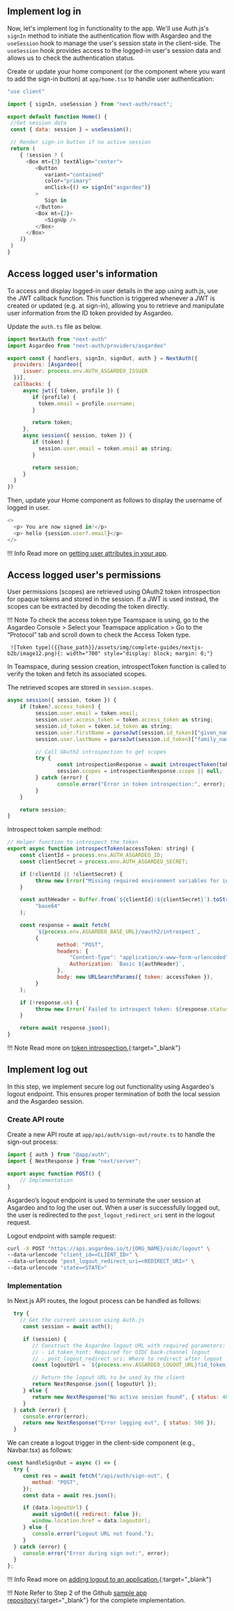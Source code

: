 

## Implement log in

Now, let's implement log in functionality to the app. We'll use Auth.js's `signIn` method to initiate the authentication flow with Asgardeo and the `useSession` hook to manage the user's session state in the client-side. The `useSession` hook provides access to the logged-in user's session data and allows us to check the authentication status.

Create or update your home component (or the component where you want to add the sign-in button) at `app/home.tsx` to handle user authentication:

```javascript title="components/Home.tsx"
"use client"

import { signIn, useSession } from "next-auth/react";

export default function Home() {
 //Get session data
 const { data: session } = useSession();

 // Render sign-in button if no active session
 return (
    { !session ? (
      <Box mt={3} textAlign="center">
         <Button
            variant="contained"
            color="primary"
            onClick={() => signIn("asgardeo")}
         >
            Sign in
         </Button>
         <Box mt={2}>
            <SignUp />
         </Box>
      </Box>
    )}
 )
}
```

## Access logged user's information

To access and display logged-in user details in the app using auth.js, use the JWT callback function. This function is triggered whenever a JWT is created or updated (e.g. at sign-in), allowing you to retrieve and manipulate user information from the ID token provided by Asgardeo.

Update the `auth.ts` file as below.

```javascript title="auth.ts" hl_lines="8-23"
import NextAuth from "next-auth"
import Asgardeo from "next-auth/providers/asgardeo"

export const { handlers, signIn, signOut, auth } = NextAuth({
  providers: [Asgardeo({
     issuer: process.env.AUTH_ASGARDEO_ISSUER
  })],
  callbacks: {
     async jwt({ token, profile }) {
        if (profile) {
          token.email = profile.username;
        }

        return token;
     },
     async session({ session, token }) {            
        if (token) {
          session.user.email = token.email as string;
        }

        return session;
     }
  }
})
```

Then, update your Home component as follows to display the username of logged in user.

```javascript hl_lines="3" title="components/Home.tsx"
<>
  <p> You are now signed in!</p>
  <p> hello {session.user?.email}</p>
</>
```

!!! Info
     Read more on [getting user attributes in your app]({{base_path}}/guides/authentication/user-attributes/enable-attributes-for-oidc-app/).

## Access logged user's permissions

User permissions (scopes) are retrieved using OAuth2 token introspection for opaque tokens and stored in the session. If a JWT is used instead, the scopes can be extracted by decoding the token directly.

!!! Note
     To check the access token type Teamspace is using, go to the Asgardeo Console > Select your Teamspace application > Go to the “Protocol” tab and scroll down to check the Access Token type.

     ![Token type]({{base_path}}/assets/img/complete-guides/nextjs-b2b/image12.png){: width="700" style="display: block; margin: 0;"}

In Teamspace, during session creation, introspectToken function is called to verify the token and fetch its associated scopes.

The retrieved scopes are stored in `session.scopes`.

```javascript title="auth.ts" hl_lines="9-16"
async session({ session, token }) {
    if (token?.access_token) {
         session.user.email = token.email;
         session.user.access_token = token.access_token as string;
         session.id_token = token.id_token as string;
         session.user.firstName = parseJwt(session.id_token)["given_name"];
         session.user.lastName = parseJwt(session.id_token)["family_name"];

         // Call OAuth2 introspection to get scopes
         try {
                const introspectionResponse = await introspectToken(token?.access_token as string);
                session.scopes = introspectionResponse.scope || null;
         } catch (error) {
                console.error("Error in token introspection:", error);
         }
    }

    return session;
}
```

Introspect token sample method:


```javascript title="app/auth-utils"
// Helper function to introspect the token
export async function introspectToken(accessToken: string) {
    const clientId = process.env.AUTH_ASGARDEO_ID;
    const clientSecret = process.env.AUTH_ASGARDEO_SECRET;

    if (!clientId || !clientSecret) {
         throw new Error("Missing required environment variables for introspection");
    }

    const authHeader = Buffer.from(`${clientId}:${clientSecret}`).toString(
         "base64"
    );

    const response = await fetch(
         `${process.env.ASGARDEO_BASE_URL}/oauth2/introspect`,
         {
                method: "POST",
                headers: {
                    "Content-Type": "application/x-www-form-urlencoded",
                    Authorization: `Basic ${authHeader}`,
                },
                body: new URLSearchParams({ token: accessToken }),
         }
    );

    if (!response.ok) {
         throw new Error(`Failed to introspect token: ${response.statusText}`);
    }

    return await response.json();
}
```

!!! Note
     Read more on [token introspection.]({{base_path}}/guides/authentication/oidc/token-validation-resource-server/#validate-opaque-tokens){:target="\_blank"}

## Implement log out

In this step, we implement secure log out functionality using Asgardeo's logout endpoint. This ensures proper termination of both the local session and the Asgardeo session.

### Create API route

Create a new API route at `app/api/auth/sign-out/route.ts` to handle the sign-out process:

```javascript title="app/api/auth/sign-out/route.ts"
import { auth } from "@app/auth";
import { NextResponse } from "next/server";

export async function POST() {
    // Implementation
}
```

Asgardeo’s logout endpoint is used to terminate the user session at Asgardeo and to log the user out. When a user is successfully logged out, the user is redirected to the `post_logout_redirect_uri` sent in the logout request.

Logout endpoint with sample request:

```bash
curl -X POST "https://api.asgardeo.io/t/{ORG_NAME}/oidc/logout" \
--data-urlencode "client_id=<CLIENT_ID>" \
--data-urlencode "post_logout_redirect_uri=<REDIRECT_URI>" \
--data-urlencode "state=<STATE>"
```

### Implementation

In Next.js API routes, the logout process can be handled as follows:

```javascript title="app/api/auth/sign-out/route.ts"
  try {
    // Get the current session using Auth.js
     const session = await auth();

     if (session) {
        // Construct the Asgardeo logout URL with required parameters:
        // - id_token_hint: Required for OIDC back-channel logout
        // - post_logout_redirect_uri: Where to redirect after logout
        const logoutUrl = `${process.env.ASGARDEO_LOGOUT_URL}?id_token_hint=${session.id_token}&post_logout_redirect_uri=${process.env.HOSTED_URL}`;

        // Return the logout URL to be used by the client
        return NextResponse.json({ logoutUrl });
     } else {
        return new NextResponse("No active session found", { status: 400 });
     }
  } catch (error) {
     console.error(error);
     return new NextResponse("Error logging out", { status: 500 });
  }
```

We can create a logout trigger in the client-side component (e.g., Navbar.tsx) as follows:

```javascript title="components/Navbar.tsx"
const handleSignOut = async () => {
  try {
     const res = await fetch("/api/auth/sign-out", {
        method: "POST",
     });
     const data = await res.json();

     if (data.logoutUrl) {
        await signOut({ redirect: false });
        window.location.href = data.logoutUrl;
     } else {
        console.error("Logout URL not found.");
     }
  } catch (error) {
     console.error("Error during sign out:", error);
  }
};
```

!!! Info
     Read more on [adding logout to an application.]({{base_path}}/guides/authentication/oidc/add-logout/){:target="\_blank"}

!!! Note
     Refer to Step 2 of the Github [sample app repository](https://github.com/savindi7/asgardeo-next-b2b-sample-app){:target="\_blank"} for the complete implementation.
